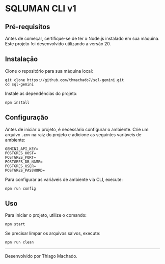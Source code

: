 # SQLUMAN CLI v1

## Pré-requisitos

Antes de começar, certifique-se de ter o Node.js instalado em sua máquina. Este projeto foi desenvolvido utilizando a versão 20.

## Instalação

Clone o repositório para sua máquina local:

```
git clone https://github.com/thmachado7/sql-gemini.git
cd sql-gemini
```

Instale as dependências do projeto:

```
npm install
```

## Configuração

Antes de iniciar o projeto, é necessário configurar o ambiente. Crie um arquivo `.env` na raiz do projeto e adicione as seguintes variáveis de ambiente:

```
GEMINI_API_KEY=
POSTGRES_HOST=
POSTGRES_PORT=
POSTGRES_DB_NAME=
POSTGRES_USER=
POSTGRES_PASSWORD=
```

Para configurar as variáveis de ambiente via CLI, execute:

```
npm run config
```

## Uso

Para iniciar o projeto, utilize o comando:

```
npm start
```

Se precisar limpar os arquivos salvos, execute:

```
npm run clean
```

---

Desenvolvido por Thiago Machado.
